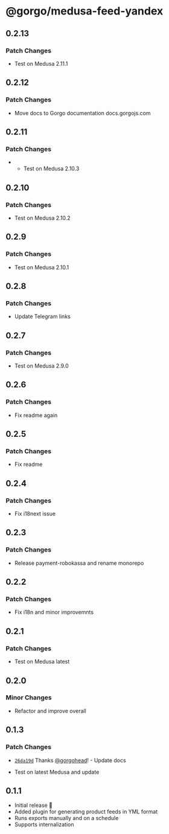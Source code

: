 # @gorgo/medusa-feed-yandex

## 0.2.13

### Patch Changes

- Test on Medusa 2.11.1

## 0.2.12

### Patch Changes

- Move docs to Gorgo documentation docs.gorgojs.com

## 0.2.11

### Patch Changes

- - Test on Medusa 2.10.3

## 0.2.10

### Patch Changes

- Test on Medusa 2.10.2

## 0.2.9

### Patch Changes

- Test on Medusa 2.10.1

## 0.2.8

### Patch Changes

- Update Telegram links

## 0.2.7

### Patch Changes

- Test on Medusa 2.9.0

## 0.2.6

### Patch Changes

- Fix readme again

## 0.2.5

### Patch Changes

- Fix readme

## 0.2.4

### Patch Changes

- Fix i18next issue

## 0.2.3

### Patch Changes

- Release payment-robokassa and rename monorepo

## 0.2.2

### Patch Changes

- Fix i18n and minor improvemnts

## 0.2.1

### Patch Changes

- Test on Medusa latest

## 0.2.0

### Minor Changes

- Refactor and improve overall

## 0.1.3

### Patch Changes

- [`26da19d`](https://github.com/gorgojs/medusa-plugins/commit/26da19daf9d49c08d5faf1fa727f19924d1d024b) Thanks [@gorgohead](https://github.com/gorgohead)! - Update docs

- Test on latest Medusa and update

## 0.1.1

- Initial release 🎉
- Added plugin for generating product feeds in YML format
- Runs exports manually and on a schedule
- Supports internalization
